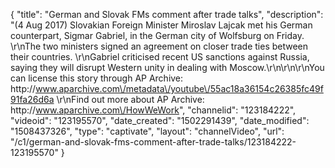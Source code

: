 {
    "title": "German and Slovak FMs comment after trade talks",
    "description": "(4 Aug 2017) Slovakian Foreign Minister Miroslav Lajcak met his German counterpart, Sigmar Gabriel, in the German city of Wolfsburg on Friday. \r\nThe two ministers signed an agreement on closer trade ties between their countries. \r\nGabriel criticised recent US sanctions against Russia, saying they will disrupt Western unity in dealing with Moscow.\r\n\r\n\r\nYou can license this story through AP Archive: http:\/\/www.aparchive.com\/metadata\/youtube\/55ac18a36154c26385fc49f91fa26d6a \r\nFind out more about AP Archive: http:\/\/www.aparchive.com\/HowWeWork",
    "channelid": "123184222",
    "videoid": "123195570",
    "date_created": "1502291439",
    "date_modified": "1508437326",
    "type": "captivate",
    "layout": "channelVideo",
    "url": "\/c1\/german-and-slovak-fms-comment-after-trade-talks\/123184222-123195570"
}
